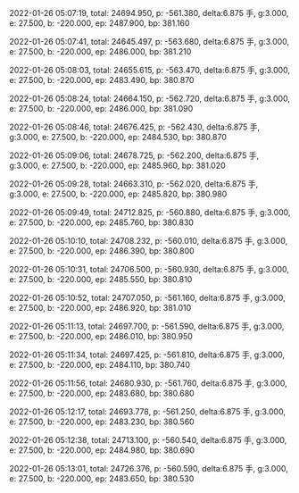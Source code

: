 2022-01-26 05:07:19, total: 24694.950, p: -561.380, delta:6.875 手, g:3.000, e: 27.500, b: -220.000, ep: 2487.900, bp: 381.160

2022-01-26 05:07:41, total: 24645.497, p: -563.680, delta:6.875 手, g:3.000, e: 27.500, b: -220.000, ep: 2486.000, bp: 381.210

2022-01-26 05:08:03, total: 24655.615, p: -563.470, delta:6.875 手, g:3.000, e: 27.500, b: -220.000, ep: 2483.490, bp: 380.870

2022-01-26 05:08:24, total: 24664.150, p: -562.720, delta:6.875 手, g:3.000, e: 27.500, b: -220.000, ep: 2486.000, bp: 381.090

2022-01-26 05:08:46, total: 24676.425, p: -562.430, delta:6.875 手, g:3.000, e: 27.500, b: -220.000, ep: 2484.530, bp: 380.870

2022-01-26 05:09:06, total: 24678.725, p: -562.200, delta:6.875 手, g:3.000, e: 27.500, b: -220.000, ep: 2485.960, bp: 381.020

2022-01-26 05:09:28, total: 24663.310, p: -562.020, delta:6.875 手, g:3.000, e: 27.500, b: -220.000, ep: 2485.820, bp: 380.980

2022-01-26 05:09:49, total: 24712.825, p: -560.880, delta:6.875 手, g:3.000, e: 27.500, b: -220.000, ep: 2485.760, bp: 380.830

2022-01-26 05:10:10, total: 24708.232, p: -560.010, delta:6.875 手, g:3.000, e: 27.500, b: -220.000, ep: 2486.390, bp: 380.800

2022-01-26 05:10:31, total: 24706.500, p: -560.930, delta:6.875 手, g:3.000, e: 27.500, b: -220.000, ep: 2485.550, bp: 380.810

2022-01-26 05:10:52, total: 24707.050, p: -561.160, delta:6.875 手, g:3.000, e: 27.500, b: -220.000, ep: 2486.920, bp: 381.010

2022-01-26 05:11:13, total: 24697.700, p: -561.590, delta:6.875 手, g:3.000, e: 27.500, b: -220.000, ep: 2486.010, bp: 380.950

2022-01-26 05:11:34, total: 24697.425, p: -561.810, delta:6.875 手, g:3.000, e: 27.500, b: -220.000, ep: 2484.110, bp: 380.740

2022-01-26 05:11:56, total: 24680.930, p: -561.760, delta:6.875 手, g:3.000, e: 27.500, b: -220.000, ep: 2483.680, bp: 380.680

2022-01-26 05:12:17, total: 24693.778, p: -561.250, delta:6.875 手, g:3.000, e: 27.500, b: -220.000, ep: 2483.230, bp: 380.560

2022-01-26 05:12:38, total: 24713.100, p: -560.540, delta:6.875 手, g:3.000, e: 27.500, b: -220.000, ep: 2484.980, bp: 380.690

2022-01-26 05:13:01, total: 24726.376, p: -560.590, delta:6.875 手, g:3.000, e: 27.500, b: -220.000, ep: 2483.650, bp: 380.530